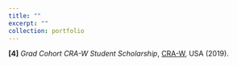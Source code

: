 ```yaml
---
title: ""
excerpt: ""
collection: portfolio
---
```


**[4]** *Grad Cohort CRA-W Student Scholarship*, [CRA-W](https://cra.org/), USA (2019).
